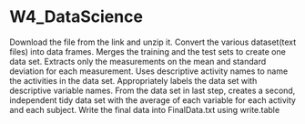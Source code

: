 # W4_DataScience
Download the file from the link and unzip it.
Convert the various dataset(text files) into data frames.
Merges the training and the test sets to create one data set.
Extracts only the measurements on the mean and standard deviation for each measurement.
Uses descriptive activity names to name the activities in the data set.
Appropriately labels the data set with descriptive variable names.
From the data set in last step, creates a second, independent tidy data set with the average of each variable for each activity and each subject.
Write the final data into FinalData.txt using write.table
